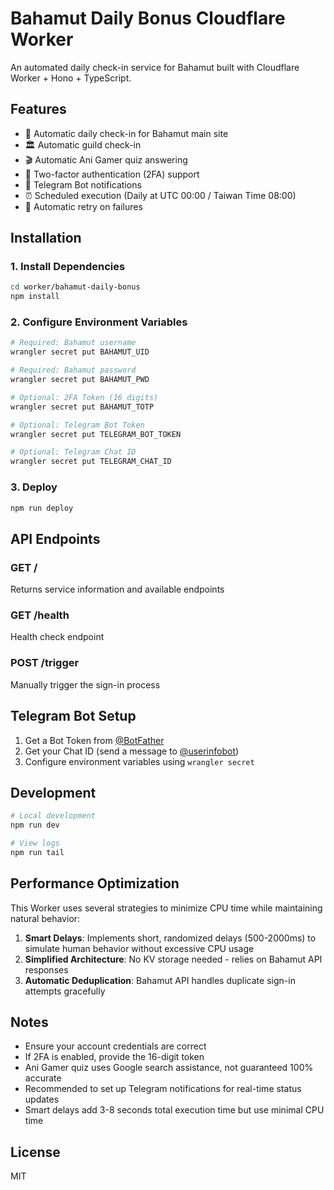 # Bahamut Daily Bonus Cloudflare Worker

An automated daily check-in service for Bahamut built with Cloudflare Worker + Hono + TypeScript.

## Features

- 🔐 Automatic daily check-in for Bahamut main site
- 🏛️ Automatic guild check-in
- 🎬 Automatic Ani Gamer quiz answering
- 📱 Two-factor authentication (2FA) support
- 🤖 Telegram Bot notifications
- ⏰ Scheduled execution (Daily at UTC 00:00 / Taiwan Time 08:00)
- 🔄 Automatic retry on failures

## Installation

### 1. Install Dependencies

```bash
cd worker/bahamut-daily-bonus
npm install
```

### 2. Configure Environment Variables

```bash
# Required: Bahamut username
wrangler secret put BAHAMUT_UID

# Required: Bahamut password
wrangler secret put BAHAMUT_PWD

# Optional: 2FA Token (16 digits)
wrangler secret put BAHAMUT_TOTP

# Optional: Telegram Bot Token
wrangler secret put TELEGRAM_BOT_TOKEN

# Optional: Telegram Chat ID
wrangler secret put TELEGRAM_CHAT_ID
```

### 3. Deploy

```bash
npm run deploy
```

## API Endpoints

### GET /
Returns service information and available endpoints

### GET /health
Health check endpoint

### POST /trigger
Manually trigger the sign-in process

## Telegram Bot Setup

1. Get a Bot Token from [@BotFather](https://t.me/botfather)
2. Get your Chat ID (send a message to [@userinfobot](https://t.me/userinfobot))
3. Configure environment variables using `wrangler secret`

## Development

```bash
# Local development
npm run dev

# View logs
npm run tail
```

## Performance Optimization

This Worker uses several strategies to minimize CPU time while maintaining natural behavior:

1. **Smart Delays**: Implements short, randomized delays (500-2000ms) to simulate human behavior without excessive CPU usage
2. **Simplified Architecture**: No KV storage needed - relies on Bahamut API responses
3. **Automatic Deduplication**: Bahamut API handles duplicate sign-in attempts gracefully

## Notes

- Ensure your account credentials are correct
- If 2FA is enabled, provide the 16-digit token
- Ani Gamer quiz uses Google search assistance, not guaranteed 100% accurate
- Recommended to set up Telegram notifications for real-time status updates
- Smart delays add 3-8 seconds total execution time but use minimal CPU time

## License

MIT

